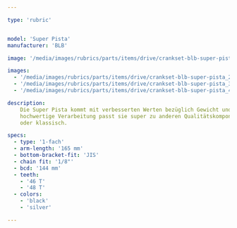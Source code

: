 ```yaml
---

type: 'rubric'


model: 'Super Pista'
manufacturer: 'BLB'

image: '/media/images/rubrics/parts/items/drive/crankset-blb-super-pista_1.jpeg'

images:
  - '/media/images/rubrics/parts/items/drive/crankset-blb-super-pista_2.jpeg'
  - '/media/images/rubrics/parts/items/drive/crankset-blb-super-pista_3.jpeg'
  - '/media/images/rubrics/parts/items/drive/crankset-blb-super-pista_4.jpeg'

description:
    Die Super Pista kommt mit verbesserten Werten bezüglich Gewicht und Steifigkeit. Durch die
    hochwertige Verarbeitung passt sie super zu anderen Qualitätskomponenten - ganz gleich, ob neu
    oder klassisch.

specs:
  - type: '1-fach'
  - arm-length: '165 mm'
  - bottom-bracket-fit: 'JIS'
  - chain fit: '1/8"'
  - bcd: '144 mm'
  - teeth: 
    - '46 T'
    - '48 T' 
  - colors: 
    - 'black'
    - 'silver'

---
```

